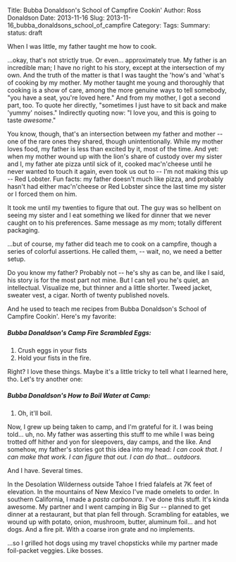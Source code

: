 Title: Bubba Donaldson's School of Campfire Cookin'
Author: Ross Donaldson
Date: 2013-11-16
Slug: 2013-11-16_bubba_donaldsons_school_of_campfire
Category:
Tags:
Summary:
status: draft


When I was little, my father taught me how to cook.

...okay, that's not strictly true. Or even... approximately true. My father is an incredible man; I have no right to his story, except at the intersection of my own. And the truth of the matter is that I was taught the 'how's and 'what's of cooking by my mother. My mother taught me young and thoroughly that cooking is a show of care, among the more genuine ways to tell somebody, "you have a seat, you're loved here." And from my mother, I got a second part, too. To quote her directly, "sometimes I just have to sit back and make 'yummy' noises." Indirectly quoting now: "I love you, and this is going to taste _awesome_."

You know, though, that's an intersection between my father and mother -- one of the rare ones they shared, though unintentionally. While my mother loves food, my father is less than excited by it, most of the time. And yet: when my mother wound up with the lion's share of custody over my sister and I, my father ate pizza until sick of it, cooked mac'n'cheese until he never wanted to touch it again, even took us out to -- I'm not making this up -- Red Lobster. Fun facts: my father doesn't much like pizza, and probably hasn't had either mac'n'cheese or Red Lobster since the last time my sister or I forced them on him.

It took me until my twenties to figure that out. The guy was so hellbent on seeing my sister and I eat something we liked for dinner that we never caught on to his preferences. Same message as my mom; totally different packaging.

...but of course, my father did teach me to cook on a campfire, though a series of colorful assertions. He called them, -- wait, no, we need a better setup.

Do you know my father? Probably not -- he's shy as can be, and like I said, his story is for the most part not mine. But I can tell you he's quiet, an intellectual. Visualize me, but thinner and a little shorter. Tweed jacket, sweater vest, a cigar. North of twenty published novels.

And he used to teach me recipes from Bubba Donaldson's School of Campfire Cookin'. Here's my favorite:

##### Bubba Donaldson's Camp Fire Scrambled Eggs:
1. Crush eggs in your fists
2. Hold your fists in the fire.

Right? I love these things. Maybe it's a little tricky to tell what I learned here, tho. Let's try another one:

##### Bubba Donaldson's How to Boil Water at Camp:
1. Oh, it'll boil.

Now, I grew up being taken to camp, and I'm grateful for it. I was being told... uh, no. My father was asserting this stuff to me while I was being trotted off hither and yon for sleepovers, day camps, and the like. And somehow, my father's stories got this idea into my head: _I can cook that. I can make that work. I can figure that out. I can do that... outdoors._

And I have. Several times.

In the Desolation Wilderness outside Tahoe I fried falafels at 7K feet of elevation. In the mountains of New Mexico I've made omelets to order. In southern California, I made a _pasta carbonara_. I've done this stuff. It's kinda awesome. My partner and I went camping in Big Sur -- planned to get dinner at a restaurant, but that plan fell through. Scrambling for eatables, we wound up with potato, onion, mushroom, butter, aluminum foil... and hot dogs. And a fire pit. With a coarse iron grate and no implements.

...so I grilled hot dogs using my travel chopsticks while my partner made foil-packet veggies. Like bosses.
